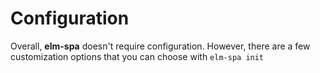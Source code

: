 # Configuration

Overall, __elm-spa__ doesn't require configuration. However, there are a few customization options that you can choose with `elm-spa init`